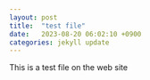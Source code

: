 ```yaml
---
layout: post
title:  "test file"
date:   2023-08-20 06:02:10 +0900
categories: jekyll update
---
```


This is a test file on the web site
